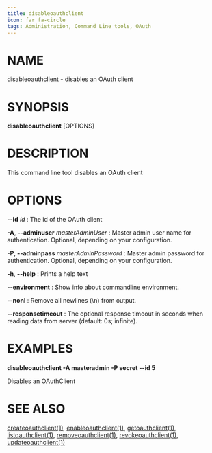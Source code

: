 ```yaml
---
title: disableoauthclient
icon: far fa-circle
tags: Administration, Command Line tools, OAuth
---
```


# NAME

disableoauthclient - disables an OAuth client

# SYNOPSIS

**disableoauthclient** [OPTIONS]

# DESCRIPTION

This command line tool disables an OAuth client

# OPTIONS

**--id** *id*
: The id of the OAuth client

**-A**, **--adminuser** *masterAdminUser*
:   Master admin user name for authentication. Optional, depending on your configuration.

**-P**, **--adminpass** *masterAdminPassword*
:   Master admin password for authentication. Optional, depending on your configuration.

**-h**, **--help**
: Prints a help text

**--environment**
:   Show info about commandline environment.

**--nonl**
:   Remove all newlines (\\n) from output.

**--responsetimeout**
: The optional response timeout in seconds when reading data from server (default: 0s; infinite).

# EXAMPLES

**disableoauthclient -A masteradmin -P secret --id 5**

Disables an OAuthClient

# SEE ALSO

[createoauthclient(1)](createoauthclient), [enableoauthclient(1)](enableoauthclient), [getoauthclient(1)](getoauthclient), [listoauthclient(1)](listoauthclient), [removeoauthclient(1)](removeoauthclient), [revokeoauthclient(1)](revokeoauthclient), [updateoauthclient(1)](updateoauthclient)
